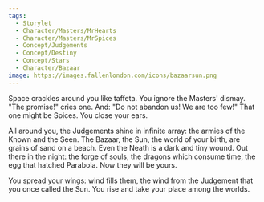 ```yaml
---
tags:
  - Storylet
  - Character/Masters/MrHearts
  - Character/Masters/MrSpices
  - Concept/Judgements
  - Concept/Destiny
  - Concept/Stars
  - Character/Bazaar
image: https://images.fallenlondon.com/icons/bazaarsun.png
---
```

Space crackles around you like taffeta. You ignore the Masters' dismay. "The promise!" cries one. And: "Do not abandon us! We are too few!" That one might be Spices. You close your ears.

All around you, the Judgements shine in infinite array: the armies of the Known and the Seen. The Bazaar, the Sun, the world of your birth, are grains of sand on a beach. Even the Neath is a dark and tiny wound. Out there in the night: the forge of souls, the dragons which consume time, the egg that hatched Parabola. Now they will be yours.

You spread your wings: wind fills them, the wind from the Judgement that you once called the Sun. You rise and take your place among the worlds.